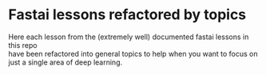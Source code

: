 # Fastai lessons refactored by topics

Here each lesson from the (extremely well) documented fastai lessons in this repo  
have been refactored into general topics to help when you want to focus on just
a single area of deep learning.

